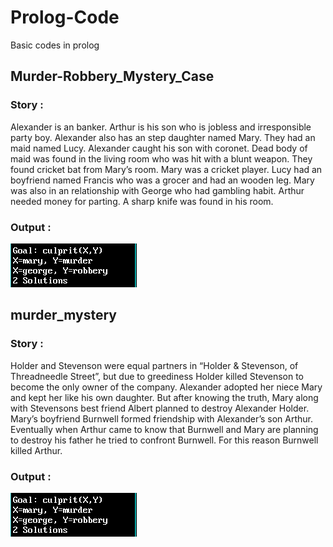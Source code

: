 # Prolog-Code
Basic codes in prolog

## Murder-Robbery_Mystery_Case
### Story : 
Alexander  is an banker. Arthur is his son who is jobless and irresponsible party boy. Alexander also has an step daughter named Mary. They had an maid named Lucy. Alexander caught his son with coronet. Dead body of maid was found in the living room who was hit with a blunt weapon. They found cricket bat from Mary’s room. Mary was a cricket player. Lucy had an boyfriend named Francis who was a grocer and had an wooden leg. Mary was also in an relationship with George who had gambling habit. Arthur needed money for parting. A sharp knife was found in his room. 
### Output :
![Murder-Robbery_Mystery_Case](https://github.com/Ye11ow-Flash/Prolog-Code/blob/master/Output/Output_Murder-Robbery_Mystery_Case.PNG)


## murder_mystery
### Story : 
Holder and Stevenson were equal partners in “Holder & Stevenson, of Threadneedle Street”, but due to greediness Holder killed Stevenson to become the only owner of the company. Alexander adopted her niece Mary and kept her like his own daughter. But after knowing the truth, Mary along with Stevensons best friend Albert  planned to destroy Alexander Holder. 
Mary’s boyfriend Burnwell formed friendship with Alexander’s son Arthur. Eventually when Arthur came to know that Burnwell and Mary are planning to destroy his father he tried to confront Burnwell. For this reason Burnwell killed Arthur.
### Output :
![murder_mystery](https://github.com/Ye11ow-Flash/Prolog-Code/blob/master/Output/Output_Murder-Robbery_Mystery_Case.PNG)
